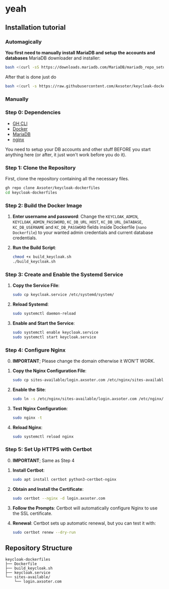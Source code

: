 # yeah

## Installation tutorial
### Automagically
**You first need to manually install MariaDB and setup the accounts and databases**
MariaDB downloader and installer:
```sh
bash <(curl -sS https://downloads.mariadb.com/MariaDB/mariadb_repo_setup) && sudo apt update && sudo apt install mariadb-server
```

After that is done just do
```sh
bash <(curl -s https://raw.githubusercontent.com/Axsoter/keycloak-dockerfiles/main/ubuntu.sh)
```

### Manually
### Step 0: Dependencies 
- [GH CLI](https://github.com/cli/cli#installation)
- [Docker](https://docs.docker.com/engine/install/)
- [MariaDB](https://mariadb.org/download/?t=repo-config)
- [nginx](http://nginx.org/en/linux_packages.html)

You need to setup your DB accounts and other stuff BEFORE you start anything here (or after, it just won't work before you do it).

### Step 1: Clone the Repository

First, clone the repository containing all the necessary files.

```sh
gh repo clone Axsoter/keycloak-dockerfiles
cd keycloak-dockerfiles
```

### Step 2: Build the Docker Image

1. **Enter username and password**:
   Change the `KEYCLOAK_ADMIN`, `KEYCLOAK_ADMIN_PASSWORD`, `KC_DB_URL_HOST`, `KC_DB_URL_DATABASE`, `KC_DB_USERNAME` and `KC_DB_PASSWORD` fields inside Dockerfile (`nano Dockerfile`) to your wanted admin credentials and current database credentials.

2. **Run the Build Script**:
    ```sh
    chmod +x build_keycloak.sh
    ./build_keycloak.sh
    ```

### Step 3: Create and Enable the Systemd Service

1. **Copy the Service File**:
    ```sh
    sudo cp keycloak.service /etc/systemd/system/
    ```

2. **Reload Systemd**:
    ```sh
    sudo systemctl daemon-reload
    ```

3. **Enable and Start the Service**:
    ```sh
    sudo systemctl enable keycloak.service
    sudo systemctl start keycloak.service
    ```

### Step 4: Configure Nginx

0. **IMPORTANT**;
   Please change the domain otherwise it WON'T WORK.

1. **Copy the Nginx Configuration File**:
    ```sh
    sudo cp sites-available/login.axsoter.com /etc/nginx/sites-available/
    ```

2. **Enable the Site**:
    ```sh
    sudo ln -s /etc/nginx/sites-available/login.axsoter.com /etc/nginx/sites-enabled/
    ```

3. **Test Nginx Configuration**:
    ```sh
    sudo nginx -t
    ```

4. **Reload Nginx**:
    ```sh
    sudo systemctl reload nginx
    ```

### Step 5: Set Up HTTPS with Certbot

0. **IMPORTANT**;
   Same as Step 4

1. **Install Certbot**:
    ```sh
    sudo apt install certbot python3-certbot-nginx
    ```

2. **Obtain and Install the Certificate**:
    ```sh
    sudo certbot --nginx -d login.axsoter.com
    ```

3. **Follow the Prompts**: Certbot will automatically configure Nginx to use the SSL certificate.

4. **Renewal**: Certbot sets up automatic renewal, but you can test it with:
    ```sh
    sudo certbot renew --dry-run
    ```

## Repository Structure

```
keycloak-dockerfiles
├── Dockerfile
├── build_keycloak.sh
├── keycloak.service
└── sites-available/
    └── login.axsoter.com
```
